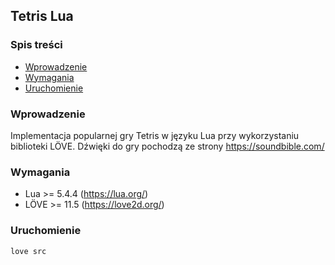 ## Tetris Lua

### Spis treści

- [Wprowadzenie](#wprowadzenie)
- [Wymagania](#wymagania)
- [Uruchomienie](#uruchomienie)

### Wprowadzenie

Implementacja popularnej gry Tetris w języku Lua przy wykorzystaniu biblioteki LÖVE. Dźwięki do gry pochodzą ze strony https://soundbible.com/

### Wymagania

- Lua >= 5.4.4 (https://lua.org/)
- LÖVE >= 11.5 (https://love2d.org/)

### Uruchomienie

```sh
love src
```
